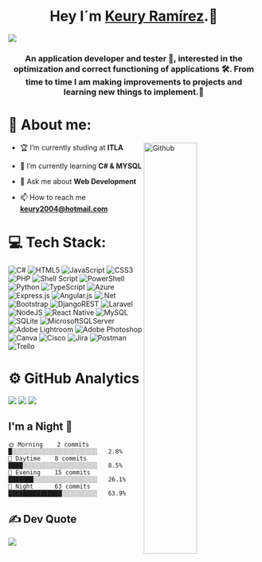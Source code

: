 <div align="center">
<h1 align="center">Hey I´m <a href="https://github.com/K3ury99">Keury Ramírez</a>.🍃</h1>
</div>
 
<img src="https://imgur.com/1C1BlRA.png">


<div align="center">
<h3 align="center">An application developer and tester 👾, interested in the optimization and correct functioning of applications 🛠. From time to time I am making improvements to projects and learning new things to implement.🍃</h3>
</div>



# 📔 About me:
<img width="46%" align="right" alt="Github" src="https://raw.githubusercontent.com/onimur/.github/master/.resources/git-header.svg" />

- 🏆 I’m currently studing at **ITLA**

- 👾 I’m currently learning **C# & MYSQL**

- 💬 Ask me about **Web Development**

- 📫 How to reach me **keury2004@hotmail.com**



# 💻 Tech Stack:
![C#](https://img.shields.io/badge/c%23-%23239120.svg?style=for-the-badge&logo=csharp&logoColor=white) ![HTML5](https://img.shields.io/badge/html5-%23E34F26.svg?style=for-the-badge&logo=html5&logoColor=white) ![JavaScript](https://img.shields.io/badge/javascript-%23323330.svg?style=for-the-badge&logo=javascript&logoColor=%23F7DF1E) ![CSS3](https://img.shields.io/badge/css3-%231572B6.svg?style=for-the-badge&logo=css3&logoColor=white) ![PHP](https://img.shields.io/badge/php-%23777BB4.svg?style=for-the-badge&logo=php&logoColor=white) ![Shell Script](https://img.shields.io/badge/shell_script-%23121011.svg?style=for-the-badge&logo=gnu-bash&logoColor=white) ![PowerShell](https://img.shields.io/badge/PowerShell-%235391FE.svg?style=for-the-badge&logo=powershell&logoColor=white) ![Python](https://img.shields.io/badge/python-3670A0?style=for-the-badge&logo=python&logoColor=ffdd54) ![TypeScript](https://img.shields.io/badge/typescript-%23007ACC.svg?style=for-the-badge&logo=typescript&logoColor=white) ![Azure](https://img.shields.io/badge/azure-%230072C6.svg?style=for-the-badge&logo=microsoftazure&logoColor=white) ![Express.js](https://img.shields.io/badge/express.js-%23404d59.svg?style=for-the-badge&logo=express&logoColor=%2361DAFB) ![Angular.js](https://img.shields.io/badge/angular.js-%23E23237.svg?style=for-the-badge&logo=angularjs&logoColor=white) ![.Net](https://img.shields.io/badge/.NET-5C2D91?style=for-the-badge&logo=.net&logoColor=white) ![Bootstrap](https://img.shields.io/badge/bootstrap-%238511FA.svg?style=for-the-badge&logo=bootstrap&logoColor=white) ![DjangoREST](https://img.shields.io/badge/DJANGO-REST-ff1709?style=for-the-badge&logo=django&logoColor=white&color=ff1709&labelColor=gray) ![Laravel](https://img.shields.io/badge/laravel-%23FF2D20.svg?style=for-the-badge&logo=laravel&logoColor=white) ![NodeJS](https://img.shields.io/badge/node.js-6DA55F?style=for-the-badge&logo=node.js&logoColor=white) ![React Native](https://img.shields.io/badge/react_native-%2320232a.svg?style=for-the-badge&logo=react&logoColor=%2361DAFB) ![MySQL](https://img.shields.io/badge/mysql-%2300000f.svg?style=for-the-badge&logo=mysql&logoColor=white) ![SQLite](https://img.shields.io/badge/sqlite-%2307405e.svg?style=for-the-badge&logo=sqlite&logoColor=white) ![MicrosoftSQLServer](https://img.shields.io/badge/Microsoft%20SQL%20Server-CC2927?style=for-the-badge&logo=microsoft%20sql%20server&logoColor=white) ![Adobe Lightroom](https://img.shields.io/badge/Adobe%20Lightroom-31A8FF.svg?style=for-the-badge&logo=Adobe%20Lightroom&logoColor=white) ![Adobe Photoshop](https://img.shields.io/badge/adobe%20photoshop-%2331A8FF.svg?style=for-the-badge&logo=adobe%20photoshop&logoColor=white) ![Canva](https://img.shields.io/badge/Canva-%2300C4CC.svg?style=for-the-badge&logo=Canva&logoColor=white) ![Cisco](https://img.shields.io/badge/cisco-%23049fd9.svg?style=for-the-badge&logo=cisco&logoColor=black) ![Jira](https://img.shields.io/badge/jira-%230A0FFF.svg?style=for-the-badge&logo=jira&logoColor=white) ![Postman](https://img.shields.io/badge/Postman-FF6C37?style=for-the-badge&logo=postman&logoColor=white) ![Trello](https://img.shields.io/badge/Trello-%23026AA7.svg?style=for-the-badge&logo=Trello&logoColor=white)

# ⚙️ GitHub Analytics
![](https://github-readme-stats.vercel.app/api?username=K3ury99&theme=dark&hide_border=false&include_all_commits=false&count_private=false)   ![](https://github-readme-streak-stats.herokuapp.com/?user=K3ury99&theme=dark&hide_border=false)
![](https://github-readme-stats.vercel.app/api/top-langs/?username=K3ury99&theme=dark&hide_border=false&include_all_commits=false&count_private=false&layout=compact)

## **I'm a Night 🦉** 
```text
🌞 Morning    2 commits     █░░░░░░░░░░░░░░░░░░░░░░░░   2.8% 
🌆 Daytime    8 commits     ████░░░░░░░░░░░░░░░░░░░░░   8.5% 
🌃 Evening    15 commits    ███████░░░░░░░░░░░░░░░░░░   26.1% 
🌙 Night      63 commits    ███████████████░░░░░░░░░░   63.9%

```

## ✍️ Dev Quote
![](https://quotes-github-readme.vercel.app/api?type=horizontal&theme=dark)



